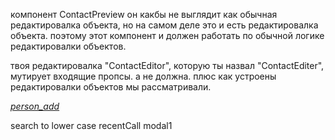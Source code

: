 компонент ContactPreview он какбы не выглядит как обычная редактировалка объекта, но на самом деле это и есть редактировалка объекта. поэтому этот компонент и должен работать по обычной логике редактировалки объектов.

твоя редактировалка "ContactEditor", которую ты назвал "ContactEditer", мутирует входящие пропсы. а не должна. плюс как устроены редактировалки объектов мы рассматривали.

<!-- favorites это зависимое состояние. делаешь через компьютеды. -->

<a id="elFab" href="#modal1" class="btn-floating btn-large pink accent-4 waves-effect waves-light modal-trigger pulse" draggable="false"><i class="large material-icons">person_add</i></a>

search to lower case
recentCall
modal1
